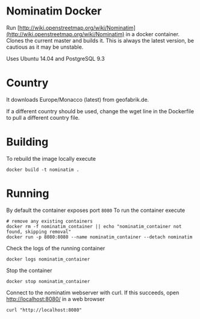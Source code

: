 # Nominatim Docker

Run [http://wiki.openstreetmap.org/wiki/Nominatim](http://wiki.openstreetmap.org/wiki/Nominatim) in a docker container. Clones the current master and builds it. This is always the latest version, be cautious as it may be unstable.

Uses Ubuntu 14.04 and PostgreSQL 9.3

# Country
It downloads Europe/Monacco (latest) from geofabrik.de.

If a different country should be used, change the wget line in the Dockerfile to pull a different country file.
# Building

To rebuild the image locally execute

```
docker build -t nominatim .
```

# Running

By default the container exposes port `8080` To run the container execute

```
# remove any existing containers
docker rm -f nominatim_container || echo "nominatim_container not found, skipping removal"
docker run -p 8080:8080 --name nominatim_container --detach nominatim
```

Check the logs of the running container

```
docker logs nominatim_container
```

Stop the container
```
docker stop nominatim_container
```

Connect to the nominatim webserver with curl. If this succeeds, open [http://localhost:8080/](http:/localhost:8080) in a web browser

```
curl "http://localhost:8080"
```
